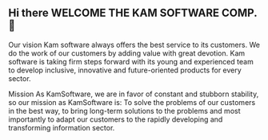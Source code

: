 ## Hi there WELCOME THE KAM SOFTWARE COMP.👋

Our vision
Kam software always offers the best service to its customers. We do the work of our customers by adding value with great devotion.
Kam software is taking firm steps forward with its young and experienced team to develop inclusive, innovative and future-oriented products for every sector.

Mission
As KamSoftware, we are in favor of constant and stubborn stability, so our mission as KamSoftware is: To solve the problems of our customers in the best way, to bring long-term solutions to the problems and most importantly to adapt our customers to the rapidly developing and transforming information sector.

